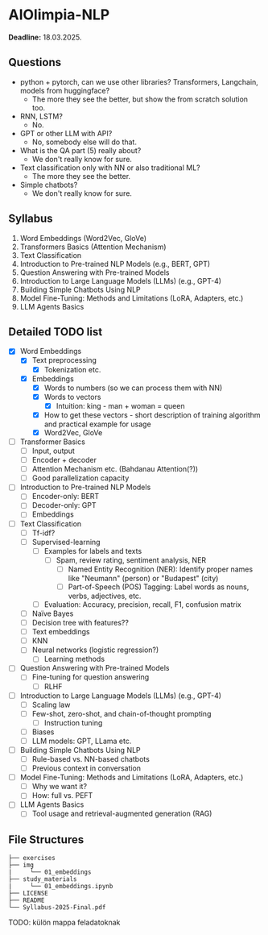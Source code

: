 # AIOlimpia-NLP

**Deadline:** 18.03.2025.

## Questions
* python + pytorch, can we use other libraries? Transformers, Langchain, models from huggingface?
  * The more they see the better, but show the from scratch solution too.
* RNN, LSTM?
  * No.
* GPT or other LLM with API?
  * No, somebody else will do that.
* What is the QA part (5) really about?
  * We don't really know for sure.
* Text classification only with NN or also traditional ML?
  * The more they see the better.
* Simple chatbots?
  * We don't really know for sure.

## Syllabus
1. Word Embeddings (Word2Vec, GloVe)
2. Transformers Basics (Attention Mechanism)
3. Text Classification
4. Introduction to Pre-trained NLP Models (e.g., BERT, GPT)
5. Question Answering with Pre-trained Models
6. Introduction to Large Language Models (LLMs) (e.g., GPT-4)
7. Building Simple Chatbots Using NLP
8. Model Fine-Tuning: Methods and Limitations (LoRA, Adapters, etc.)
9. LLM Agents Basics

## Detailed TODO list

- [x] Word Embeddings
  - [x] Text preprocessing
    - [x] Tokenization etc.
  - [x] Embeddings
    - [x] Words to numbers (so we can process them with NN)
    - [x] Words to vectors
      - [x] Intuition: king - man + woman = queen
    - [x]  How to get these vectors - short description of training algorithm and practical example for usage
    - [x]  Word2Vec, GloVe
- [ ] Transformer Basics
  - [ ] Input, output
  - [ ] Encoder + decoder
  - [ ] Attention Mechanism etc. (Bahdanau Attention(?))
  - [ ] Good parallelization capacity
- [ ] Introduction to Pre-trained NLP Models 
  - [ ] Encoder-only: BERT
  - [ ] Decoder-only: GPT
  - [ ] Embeddings
- [ ] Text Classification
  - [ ] Tf-idf?
  - [ ] Supervised-learning
    - [ ] Examples for labels and texts
      - [ ] Spam, review rating, sentiment analysis, NER
        - [ ] Named Entity Recognition (NER): Identify proper names like "Neumann" (person) or "Budapest" (city)
        - [ ] Part-of-Speech (POS) Tagging: Label words as nouns, verbs, adjectives, etc.
    - [ ] Evaluation: Accuracy, precision, recall, F1, confusion matrix
  - [ ] Naïve Bayes
  - [ ] Decision tree with features??
  - [ ] Text embeddings
  - [ ] KNN
  - [ ] Neural networks (logistic regression?)
    - [ ] Learning methods
- [ ] Question Answering with Pre-trained Models
  - [ ] Fine-tuning for question answering
    - [ ] RLHF
- [ ] Introduction to Large Language Models (LLMs) (e.g., GPT-4)
  - [ ] Scaling law
  - [ ] Few-shot, zero-shot, and chain-of-thought prompting
    - [ ] Instruction tuning
  - [ ] Biases
  - [ ] LLM models: GPT, LLama etc.
- [ ] Building Simple Chatbots Using NLP
  - [ ] Rule-based vs. NN-based chatbots
  - [ ] Previous context in conversation
- [ ] Model Fine-Tuning: Methods and Limitations (LoRA, Adapters, etc.)
  - [ ] Why we want it?
  - [ ] How: full vs. PEFT
- [ ] LLM Agents Basics
  - [ ] Tool usage and retrieval-augmented generation (RAG)

## File Structures

```
├── exercises
├── img
|     └── 01_embeddings
├── study_materials
|     └── 01_embeddings.ipynb
├── LICENSE
├── README
└── Syllabus-2025-Final.pdf
```
TODO: külön mappa feladatoknak

